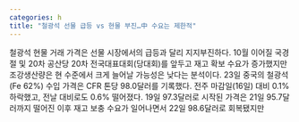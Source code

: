 ```yaml
---
categories: h
title: "철광석 선물 급등 vs 현물 부진…中 수요는 제한적"
---
```

철광석 현물 거래 가격은 선물 시장에서의 급등과 달리 지지부진하다. 10월 이어질 국경절 및 20차 공산당 20차 전국대표대회(당대회)를 앞두고 재고 확보 수요가 증가했지만 조강생산량은 현 수준에서 크게 늘어날 가능성은 낮다는 분석이다. 23일 중국의 철광석(Fe 62%) 수입 가격은 CFR 톤당 98.0달러를 기록했다. 전주 마감일(16일) 대비 0.1% 하락했고, 전날 대비로도 0.6% 떨어졌다. 19일 97.3달러로 시작된 가격은 21일 95.7달러까지 떨어진 이후 재고 보충 수요가 일어나면서 22일 98.6달러로 회복됐지만